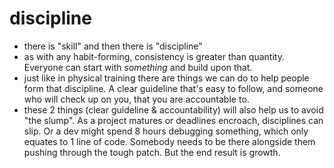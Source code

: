 # discipline

- there is "skill" and then there is "discipline"
- as with any habit-forming, consistency is greater than quantity. Everyone can start with _something_ and build upon that.
- just like in physical training there are things we can do to help people form that discipline. A clear guideline that's easy to follow, and someone who will check up on you, that you are accountable to.
- these 2 things (clear guideline & accountability) will also help us to avoid "the slump". As a project matures or deadlines encroach, disciplines can slip. Or a dev might spend 8 hours debugging something, which only equates to 1 line of code. Somebody needs to be there alongside them pushing through the tough patch. But the end result is growth.
